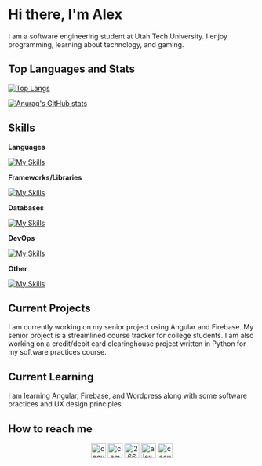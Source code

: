 # Hi there, I'm Alex

I am a software engineering student at Utah Tech University.  I enjoy programming, learning about technology, and gaming.

## Top Languages and Stats

[![Top Langs](https://github-readme-stats.vercel.app/api/top-langs/?username=cacutler&show_icons=true&theme=github_dark)](https://github.com/anuraghazra/github-readme-stats)

[![Anurag's GitHub stats](https://github-readme-stats.vercel.app/api?username=cacutler&show_icons=true&theme=github_dark)](https://github.com/anuraghazra/github-readme-stats)

## Skills

**Languages**

[![My Skills](https://skillicons.dev/icons?i=js,html,css,c,cs,cpp,gradle,kotlin,latex,php,py,swift,ts,vuify,md,gherkin,bash)](https://skillicons.dev)

**Frameworks/Libraries**

[![My Skills](https://skillicons.dev/icons?i=angular,flask,laravel,nodejs,react,tailwind,unity,vue,vuetify,express,selenium)](https://skillicons.dev)

**Databases**

[![My Skills](https://skillicons.dev/icons?i=mongodb,mysql,sqlite,dynamodb,firebase)](https://skillicons.dev)

**DevOps**

[![My Skills](https://skillicons.dev/icons?i=git,github,gitlab,githubactions,docker)](https://skillicons.dev)

**Other**

[![My Skills](https://skillicons.dev/icons?i=linux,npm,phpstorm,postman,ubuntu,vim,vscode,windows,yarn,wordpress,visualstudio,neovim,linkedin,gmail,discord,apple,androidstudio,instagram,powershell,replit,stackoverflow)](https://skillicons.dev)

## Current Projects

I am currently working on my senior project using Angular and Firebase.  My senior project is a streamlined course tracker for college students.  I am also working on a credit/debit card clearinghouse project written in Python for my software practices course.  

## Current Learning

I am learning Angular, Firebase, and Wordpress along with some software practices and UX design principles.  

## How to reach me

<p align="center">
    <a href="https://x.com/cacutler1" target="blank"><img align="center" src="https://cdn.jsdelivr.net/npm/simple-icons@3.0.1/icons/twitter.svg" alt="cacutler1" height="30" width="30" /></a>
    <a href="https://www.linkedin.com/in/cameron-cutler-b299602a9/" target="blank"><img align="center" src="https://cdn.jsdelivr.net/npm/simple-icons@3.0.1/icons/linkedin.svg" alt="cameron-cutler-b299602a9" height="30" width="30" /></a>
    <a href="https://stackoverflow.com/users/26648996/alex-cutler" target="blank"><img align="center" src="https://cdn.jsdelivr.net/npm/simple-icons@3.0.1/icons/stackoverflow.svg" alt="26648996 alex-cutler" height="30" width="30" /></a>
    <a href="https://www.facebook.com/alex.cutler.10236" target="blank"><img align="center" src="https://cdn.jsdelivr.net/npm/simple-icons@3.0.1/icons/facebook.svg" alt="alex.cutler.10236" height="30" width="30" /></a>
    <a href="https://www.instagram.com/cacutler1/" target="blank"><img align="center" src="https://cdn.jsdelivr.net/npm/simple-icons@3.0.1/icons/instagram.svg" alt="cacutler1" height="30" width="30" /></a>
</p>